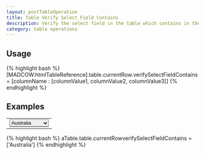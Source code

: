 ```yaml
---
layout: postTableOperation
title: Table Verify Select Field Contains
description: Verify the select field in the table which contains in the list values.
category: table operations
---
```


## Usage
{% highlight bash %}
[MADCOW:htmlTableReference].table.currentRow.verifySelectFieldContains = [columnName : [columnValue1, columnValue2, columnValue3]]
{% endhighlight %}

## Examples
<table name="aTable"><tr><td>
<select id="aSelectId" name="aSelectName" class="aSelectClass" style="display: block;border-bottom-width: 2px">
        <option value="AUD">Australia</option>
        <option value="NZD">New Zealand</option>
        <option value="USD">United States</option>
</select>
</td></tr></table>
{% highlight bash %}
aTable.table.currentRowverifySelectFieldContains = ['Australia']
{% endhighlight %}



